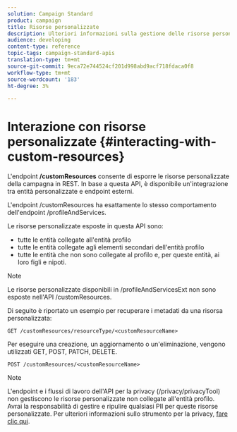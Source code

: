 ```yaml
---
solution: Campaign Standard
product: campaign
title: Risorse personalizzate
description: Ulteriori informazioni sulla gestione delle risorse personalizzate con API/
audience: developing
content-type: reference
topic-tags: campaign-standard-apis
translation-type: tm+mt
source-git-commit: 9eca72e744524cf201d998abd9acf718fdaca0f8
workflow-type: tm+mt
source-wordcount: '183'
ht-degree: 3%

---
```



# Interazione con risorse personalizzate {#interacting-with-custom-resources}

L&#39;endpoint **/customResources** consente di esporre le risorse personalizzate della campagna in REST. In base a questa API, è disponibile un&#39;integrazione tra entità personalizzate e endpoint esterni.

L&#39;endpoint /customResources ha esattamente lo stesso comportamento dell&#39;endpoint /profileAndServices.

Le risorse personalizzate esposte in questa API sono:

* tutte le entità collegate all&#39;entità profilo
* tutte le entità collegate agli elementi secondari dell&#39;entità profilo
* tutte le entità che non sono collegate al profilo e, per queste entità, ai loro figli e nipoti.

>[!NOTE]
>Le risorse personalizzate disponibili in /profileAndServicesExt non sono esposte nell&#39;API /customResources.

Di seguito è riportato un esempio per recuperare i metadati da una risorsa personalizzata:

```
GET /customResources/resourceType/<customResourceName>
```

Per eseguire una creazione, un aggiornamento o un&#39;eliminazione, vengono utilizzati GET, POST, PATCH, DELETE.

```
POST /customResources/<customResourceName>
```

>[!NOTE]
>L&#39;endpoint e i flussi di lavoro dell&#39;API per la privacy (/privacy/privacyTool) non gestiscono le risorse personalizzate non collegate all&#39;entità profilo.
>Avrai la responsabilità di gestire e ripulire qualsiasi PII per queste risorse personalizzate. Per ulteriori informazioni sullo strumento per la privacy, [fare clic qui](../../api/using/creating-a-privacy-request.md).

